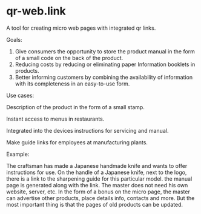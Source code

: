# qr-web.link
A tool for creating micro web pages with integrated qr links.


Goals:

1. Give consumers the opportunity to store the product manual in the form of a small code on the back of the product. 
2. Reducing costs by reducing or eliminating paper Information booklets in products. 
3. Better informing customers by combining the availability of information with its completeness in an easy-to-use form.


Use cases:

  Description of the product in the form of a small stamp.

  Instant access to menus in restaurants.

  Integrated into the devices instructions for servicing and manual.

  Make guide links for employees at manufacturing plants.


Example:
	
The craftsman has made a Japanese handmade knife and wants to offer instructions for use.
On the handle of a Japanese knife, next to the logo, there is a link to the sharpening guide for this particular model. the manual page is generated along with the link. The master does not need his own website, server, etc.
In the form of a bonus on the micro page, the master can advertise other products, place details info, contacts and more.
But the most important thing is that the pages of old products can be updated.
